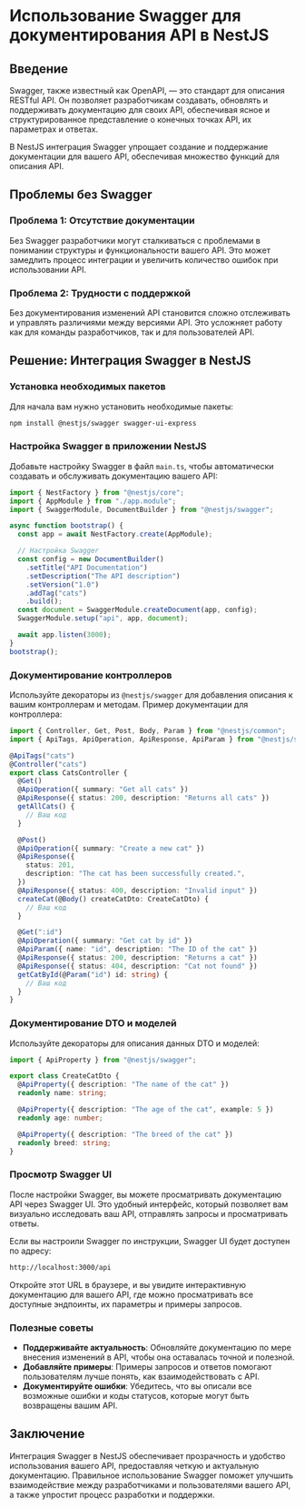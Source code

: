 # Использование Swagger для документирования API в NestJS

## Введение

Swagger, также известный как OpenAPI, — это стандарт для описания RESTful API. Он позволяет разработчикам создавать, обновлять и поддерживать документацию для своих API, обеспечивая ясное и структурированное представление о конечных точках API, их параметрах и ответах.

В NestJS интеграция Swagger упрощает создание и поддержание документации для вашего API, обеспечивая множество функций для описания API.

## Проблемы без Swagger

### Проблема 1: Отсутствие документации

Без Swagger разработчики могут сталкиваться с проблемами в понимании структуры и функциональности вашего API. Это может замедлить процесс интеграции и увеличить количество ошибок при использовании API.

### Проблема 2: Трудности с поддержкой

Без документирования изменений API становится сложно отслеживать и управлять различиями между версиями API. Это усложняет работу как для команды разработчиков, так и для пользователей API.

## Решение: Интеграция Swagger в NestJS

### Установка необходимых пакетов

Для начала вам нужно установить необходимые пакеты:

```bash
npm install @nestjs/swagger swagger-ui-express
```

### Настройка Swagger в приложении NestJS

Добавьте настройку Swagger в файл `main.ts`, чтобы автоматически создавать и обслуживать документацию вашего API:

```typescript
import { NestFactory } from "@nestjs/core";
import { AppModule } from "./app.module";
import { SwaggerModule, DocumentBuilder } from "@nestjs/swagger";

async function bootstrap() {
  const app = await NestFactory.create(AppModule);

  // Настройка Swagger
  const config = new DocumentBuilder()
    .setTitle("API Documentation")
    .setDescription("The API description")
    .setVersion("1.0")
    .addTag("cats")
    .build();
  const document = SwaggerModule.createDocument(app, config);
  SwaggerModule.setup("api", app, document);

  await app.listen(3000);
}
bootstrap();
```

### Документирование контроллеров

Используйте декораторы из `@nestjs/swagger` для добавления описания к вашим контроллерам и методам. Пример документации для контроллера:

```typescript
import { Controller, Get, Post, Body, Param } from "@nestjs/common";
import { ApiTags, ApiOperation, ApiResponse, ApiParam } from "@nestjs/swagger";

@ApiTags("cats")
@Controller("cats")
export class CatsController {
  @Get()
  @ApiOperation({ summary: "Get all cats" })
  @ApiResponse({ status: 200, description: "Returns all cats" })
  getAllCats() {
    // Ваш код
  }

  @Post()
  @ApiOperation({ summary: "Create a new cat" })
  @ApiResponse({
    status: 201,
    description: "The cat has been successfully created.",
  })
  @ApiResponse({ status: 400, description: "Invalid input" })
  createCat(@Body() createCatDto: CreateCatDto) {
    // Ваш код
  }

  @Get(":id")
  @ApiOperation({ summary: "Get cat by id" })
  @ApiParam({ name: "id", description: "The ID of the cat" })
  @ApiResponse({ status: 200, description: "Returns a cat" })
  @ApiResponse({ status: 404, description: "Cat not found" })
  getCatById(@Param("id") id: string) {
    // Ваш код
  }
}
```

### Документирование DTO и моделей

Используйте декораторы для описания данных DTO и моделей:

```typescript
import { ApiProperty } from "@nestjs/swagger";

export class CreateCatDto {
  @ApiProperty({ description: "The name of the cat" })
  readonly name: string;

  @ApiProperty({ description: "The age of the cat", example: 5 })
  readonly age: number;

  @ApiProperty({ description: "The breed of the cat" })
  readonly breed: string;
}
```

### Просмотр Swagger UI

После настройки Swagger, вы можете просматривать документацию API через Swagger UI. Это удобный интерфейс, который позволяет вам визуально исследовать ваш API, отправлять запросы и просматривать ответы.

Если вы настроили Swagger по инструкции, Swagger UI будет доступен по адресу:

```bash
http://localhost:3000/api
```

Откройте этот URL в браузере, и вы увидите интерактивную документацию для вашего API, где можно просматривать все доступные эндпоинты, их параметры и примеры запросов.

### Полезные советы

- **Поддерживайте актуальность**: Обновляйте документацию по мере внесения изменений в API, чтобы она оставалась точной и полезной.
- **Добавляйте примеры**: Примеры запросов и ответов помогают пользователям лучше понять, как взаимодействовать с API.
- **Документируйте ошибки**: Убедитесь, что вы описали все возможные ошибки и коды статусов, которые могут быть возвращены вашим API.

## Заключение

Интеграция Swagger в NestJS обеспечивает прозрачность и удобство использования вашего API, предоставляя четкую и актуальную документацию. Правильное использование Swagger поможет улучшить взаимодействие между разработчиками и пользователями вашего API, а также упростит процесс разработки и поддержки.
